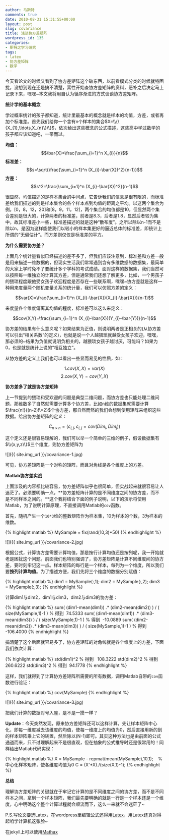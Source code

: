 ```yaml
---
author: 马斯特
comments: true
date: 2010-08-31 15:31:55+00:00
layout: post
slug: covariance
title: 浅谈协方差矩阵
wordpress_id: 135
categories:
- 斯特之学习研究
tags:
- latex
- 协方差矩阵
- 数学
---
```


今天看论文的时候又看到了协方差矩阵这个破东西，以前看模式分类的时候就特困扰，没想到现在还是搞不清楚，索性开始查协方差矩阵的资料，恶补之后决定马上记录下来，嘿嘿~本文我将用自认为循序渐进的方式谈谈协方差矩阵。

**统计学的基本概念**

学过概率统计的孩子都知道，统计里最基本的概念就是样本的均值，方差，或者再加个标准差。首先我们给你一个含有n个样本的集合$X=\\{\{X_{1},\ldots,X_{n}\}\\}$，依次给出这些概念的公式描述，这些高中学过数学的孩子都应该知道吧，一带而过。

**均值：**$$\bar{X}=\frac{\sum_{i=1}^n  X_{i}}{n}$$
**标准差：**$$s=\sqrt{\frac{\sum_{i=1}^n (X_{i}-\bar{X})^2}{n-1}}$$
**方差：**$$s^2=\frac{\sum_{i=1}^n (X_{i}-\bar{X})^2}{n-1}$$

很显然，均值描述的是样本集合的中间点，它告诉我们的信息是很有限的，而标准差给我们描述的则是样本集合的各个样本点到均值的距离之平均。以这两个集合为例，\[0，8，12，20\]和\[8，9，11，12\]，两个集合的均值都是10，但显然两个集合差别是很大的，计算两者的标准差，前者是8.3，后者是1.8，显然后者较为集中，故其标准差小一些，标准差描述的就是这种“散布度”。之所以除以n-1而不是除以n，是因为这样能使我们以较小的样本集更好的逼近总体的标准差，即统计上所谓的“无偏估计”。而方差则仅仅是标准差的平方。

<!--more-->

**为什么需要协方差？**

上面几个统计量看似已经描述的差不多了，但我们应该注意到，标准差和方差一般是用来描述一维数据的，但现实生活我们常常遇到含有多维数据的数据集，最简单的大家上学时免不了要统计多个学科的考试成绩。面对这样的数据集，我们当然可以按照每一维独立的计算其方差，但是通常我们还想了解更多，比如，一个男孩子的猥琐程度跟他受女孩子欢迎程度是否存在一些联系啊，嘿嘿~协方差就是这样一种用来度量两个随机变量关系的统计量，我们可以仿照方差的定义：

$$var(X)=\frac{\sum_{i=1}^n (X_{i}-\bar{X})(X_{i}-\bar{X})}{n-1}$$

来度量各个维度偏离其均值的程度，标准差可以这么来定义：

$$cov(X,Y)=\frac{\sum_{i=1}^n (X_{i}-\bar{X})(Y_{i}-\bar{Y})}{n-1}$$

协方差的结果有什么意义呢？如果结果为正值，则说明两者是正相关的(从协方差可以引出“相关系数”的定义)，也就是说一个人越猥琐就越受女孩子欢迎，嘿嘿，那必须的~结果为负值就说明负相关的，越猥琐女孩子越讨厌，可能吗？如果为0，也是就是统计上说的“相互独立”。

从协方差的定义上我们也可以看出一些显而易见的性质，如：

$$1. cov(X,X)=var(X)$$
$$2. cov(X,Y)=cov(Y,X)$$

**协方差多了就是协方差矩阵**

上一节提到的猥琐和受欢迎的问题是典型二维问题，而协方差也只能处理二维问题，那维数多了自然就需要计算多个协方差，比如n维的数据集就需要计算$\frac{n!}{(n-2)!\*2}$个协方差，那自然而然的我们会想到使用矩阵来组织这些数据。给出协方差矩阵的定义：

$$C_{n\times n}=(c_{i,j},c_{i,j}=cov(Dim_{i},Dim_{j}))$$

这个定义还是很容易理解的，我们可以举一个简单的三维的例子，假设数据集有$\\{x,y,z\\}$三个维度，则协方差矩阵为

![]({{ site.img_url }}/covariance-1.jpg)

可见，协方差矩阵是一个对称的矩阵，而且对角线是各个维度上的方差。

**Matlab协方差实战**

上面涉及的内容都比较容易，协方差矩阵似乎也很简单，但实战起来就很容易让人迷茫了。必须要明确一点，**协方差矩阵计算的是不同维度之间的协方差，而不是不同样本之间的。**这个我将结合下面的例子说明，以下的演示将使用Matlab，为了说明计算原理，不直接调用Matlab的`cov`函数。

首先，随机产生一个`10*3`维的整数矩阵作为样本集，10为样本的个数，3为样本的维数。

{% highlight matlab %}
MySample = fix(rand(10,3)*50)
{% endhighlight %}

![]({{ site.img_url }}/covariance-2.jpg)


根据公式，计算协方差需要计算均值，那是按行计算均值还是按列呢，我一开始就老是困扰这个问题。前面我们也特别强调了，协方差矩阵是计算不同维度间的协方差，要时刻牢记这一点。样本矩阵的每行是一个样本，每列为一个维度，所以我们要**按列计算均值**。为了描述方便，我们先将三个维度的数据分别赋值：


{% highlight matlab %}
dim1 = MySample(:,1);
dim2 = MySample(:,2);
dim3 = MySample(:,3);
{% endhighlight %}

计算dim1与dim2，dim1与dim3，dim2与dim3的协方差：


{% highlight matlab %}
sum( (dim1-mean(dim1)) .* (dim2-mean(dim2)) ) / ( size(MySample,1)-1 ) % 得到  74.5333
sum( (dim1-mean(dim1)) .* (dim3-mean(dim3)) ) / ( size(MySample,1)-1 ) % 得到  -10.0889
sum( (dim2-mean(dim2)) .* (dim3-mean(dim3)) ) / ( size(MySample,1)-1 ) % 得到  -106.4000
{% endhighlight %}

搞清楚了这个后面就容易多了，协方差矩阵的对角线就是各个维度上的方差，下面我们依次计算：


{% highlight matlab %}
std(dim1)^2 % 得到   108.3222
std(dim2)^2 % 得到   260.6222
std(dim3)^2 % 得到   94.1778
{% endhighlight %}

这样，我们就得到了计算协方差矩阵所需要的所有数据，调用Matlab自带的`cov`函数进行验证：


{% highlight matlab %}
cov(MySample)
{% endhighlight %}

![]({{ site.img_url }}/covariance-3.jpg)


把我们计算的数据对号入座，是不是一摸一样？


**Update**：今天突然发现，原来协方差矩阵还可以这样计算，先让样本矩阵中心化，即每一维度减去该维度的均值，使每一维度上的均值为0，然后直接用新的到的样本矩阵乘上它的转置，然后除以(N-1)即可。其实这种方法也是由前面的公式通道而来，只不过理解起来不是很直观，但在抽象的公式推导时还是很常用的！同样给出Matlab代码实现：


{% highlight matlab %}
X = MySample - repmat(mean(MySample),10,1);    % 中心化样本矩阵，使各维度均值为0
C = (X'*X)./(size(X,1)-1);
{% endhighlight %}

**总结**


理解协方差矩阵的关键就在于牢记它计算的是不同维度之间的协方差，而不是不同样本之间，拿到一个样本矩阵，我们最先要明确的就是一行是一个样本还是一个维度，心中明确这个整个计算过程就会顺流而下，这么一来就不会迷茫了~


P.S.写论文要选Latex，在wordpress里编辑公式还得用[Latex](http://www.dutor.net/index.php/2010/05/wordpress-using-latex/)，用Latex还真对得起咱学计算机这张脸~

在jekyll上可以使用[Mathax](http://docs.mathjax.org/en/v1.1-latest/start.html)
